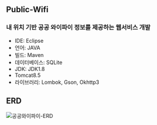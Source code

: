 ## Public-Wifi
### 내 위치 기반 공공 와이파이 정보를 제공하는 웹서비스 개발

- IDE: Eclipse
- 언어: JAVA
- 빌드: Maven
- 데이터베이스: SQLite
- JDK: JDK1.8
- Tomcat8.5
- 라이브러리: Lombok, Gson, Okhttp3

## ERD
![공공와이파이-ERD](https://github.com/user-attachments/assets/79bc3a09-8e7a-4c1c-b349-49f6896b54bb)

  
